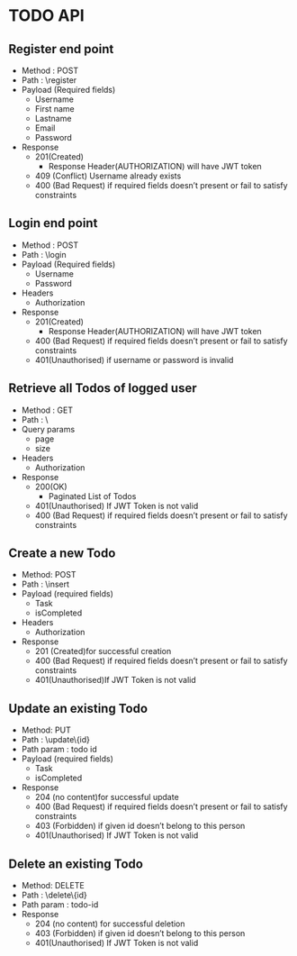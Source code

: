 # TODO API

## Register end point
- Method : POST
- Path : \register
- Payload (Required fields)
  - Username
  - First name
  - Lastname
  - Email
  - Password
- Response
  - 201(Created)
    - Response Header(AUTHORIZATION) will have JWT token
  - 409 (Conflict)  Username already exists
  - 400 (Bad Request) if required fields doesn’t present or fail to satisfy constraints


## Login end point
- Method : POST
- Path : \login
- Payload (Required fields)
  - Username
  - Password
- Headers
  - Authorization
- Response
  - 201(Created)
    - Response Header(AUTHORIZATION) will have JWT token
  - 400 (Bad Request) if required fields doesn’t present or fail to satisfy constraints
  - 401(Unauthorised) if username or password is invalid


## Retrieve all Todos of logged user
- Method : GET
- Path : \
- Query params
  - page
  - size
- Headers
  - Authorization
- Response
  - 200(OK)
    - Paginated List of Todos
  - 401(Unauthorised) If JWT Token is not valid
  - 400 (Bad Request) if required fields doesn’t present or fail to satisfy constraints


## Create a new Todo
- Method: POST
- Path : \insert
- Payload (required fields)
  - Task
  - isCompleted
- Headers
  - Authorization
- Response
  - 201 (Created)for successful creation
  - 400 (Bad Request) if required fields doesn’t present or fail to satisfy constraints
  - 401(Unauthorised)If JWT Token is not valid


## Update an existing Todo
- Method: PUT
- Path : \update\\{id}
- Path param : todo id
- Payload (required fields)
  - Task
  - isCompleted
- Response
  - 204 (no content)for successful update
  - 400 (Bad Request) if required fields doesn’t present or fail to satisfy constraints
  - 403 (Forbidden) if given id doesn’t belong to this person
  - 401(Unauthorised) If JWT Token is not valid


## Delete an existing Todo
- Method: DELETE
- Path : \delete\\{id}
- Path param : todo-id
- Response
  - 204 (no content) for successful deletion
  - 403 (Forbidden) if given id doesn’t belong to this person
  - 401(Unauthorised) If JWT Token is not valid
